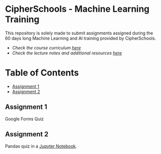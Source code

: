 # CipherSchools - Machine Learning Training <!-- omit in toc -->

This repository is solely made to submit assignments assigned during the 60 days long Machine Learning and AI training provided by CipherSchools.

 - _Check the course curriculum [here](60hrs_cipher_school_ML_DS_WEB.pdf)_
 - _Check the lecture notes and additional resources [here](https://github.com/bansalkanav/PYTHON_ML_DS)_

# Table of Contents
  - [Assignment 1](#assignment-1)
  - [Assignment 2](#assignment-2)

## Assignment 1

Google Forms Quiz

## Assignment 2 

Pandas quiz in a [Jupyter Notebook](Assignment%202/Assignment_2%20(Graded).ipynb).

